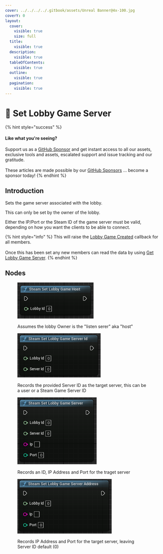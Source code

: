 ```yaml
---
cover: ../../../../.gitbook/assets/Unreal Banner@4x-100.jpg
coverY: 0
layout:
  cover:
    visible: true
    size: full
  title:
    visible: true
  description:
    visible: true
  tableOfContents:
    visible: true
  outline:
    visible: true
  pagination:
    visible: true
---
```


# 🔵 Set Lobby Game Server

{% hint style="success" %}
#### Like what you're seeing?

Support us as a [GitHub Sponsor](../../../../become-a-sponsor/) and get instant access to all our assets, exclusive tools and assets, escalated support and issue tracking and our gratitude.\
\
These articles are made possible by our [GitHub Sponsors](../../../../become-a-sponsor/) ... become a sponsor today!
{% endhint %}

## Introduction

Sets the game server associated with the lobby.

This can only be set by the owner of the lobby.

Either the IP/Port or the Steam ID of the game server must be valid, depending on how you want the clients to be able to connect.

{% hint style="info" %}
This will raise the [Lobby Game Created](lobby-game-created.md) callback for all members.\
\
Once this has been set any new members can read the data by using [Get Lobby Game  Server](get-lobby-game-server.md).
{% endhint %}

## Nodes

<figure><img src="../../../../.gitbook/assets/image (6) (1) (1) (1) (1) (1).png" alt=""><figcaption><p>Assumes the lobby Owner is the "listen serer" aka "host"</p></figcaption></figure>

<figure><img src="../../../../.gitbook/assets/image (7) (1) (1) (1) (1) (1).png" alt=""><figcaption><p>Records the provided Server ID as the target server, this can be a user or a Steam Game Server ID</p></figcaption></figure>

<figure><img src="../../../../.gitbook/assets/image (8) (1) (1) (1) (1).png" alt=""><figcaption><p>Records an ID, IP Address and Port for the traget server</p></figcaption></figure>

<figure><img src="../../../../.gitbook/assets/image (9) (1) (1) (1) (1).png" alt=""><figcaption><p>Records IP Address and Port for the target server, leaving Server ID default (0)</p></figcaption></figure>
